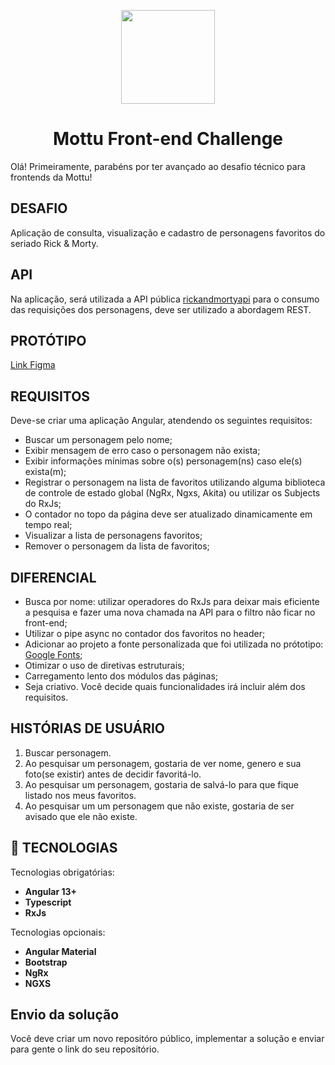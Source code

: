 
<p align="center"><img src="https://mottu.com.br/wp-content/uploads/2022/02/Mottu-grupo-verde-horizontal.png" width="150" /></p>
<h1 align="center">Mottu Front-end Challenge</h1>

Olá! 
Primeiramente, parabéns por ter avançado ao desafio técnico para frontends da Mottu! 

## DESAFIO

<p>
  Aplicação de consulta, visualização e cadastro de personagens favoritos do seriado Rick & Morty.
</p>

## API
Na aplicação, será utilizada a API pública [rickandmortyapi](https://rickandmortyapi.com/documentation/#introduction) para o consumo das requisições dos personagens, deve ser utilizado a abordagem REST.

## PROTÓTIPO
[Link Figma](https://www.figma.com/file/c8xS5wew3KBVVY62BS2imT/.%F0%9F%94%93-%5BInterno%5D-Teste-t%C3%A9cnico?type=design&node-id=1%3A210&mode=design&t=vHzykxexPvSxZoFk-1) 

## REQUISITOS
Deve-se criar uma aplicação Angular, atendendo os seguintes requisitos:
* Buscar um personagem pelo nome;
* Exibir mensagem de erro caso o personagem não exista;
* Exibir informações mínimas sobre o(s) personagem(ns) caso ele(s) exista(m);
* Registrar o personagem na lista de favoritos utilizando alguma biblioteca de controle de estado global (NgRx, Ngxs, Akita) ou utilizar os Subjects do RxJs;
* O contador no topo da página deve ser atualizado dinamicamente em tempo real;
* Visualizar a lista de personagens favoritos;
* Remover o personagem da lista de favoritos;

## DIFERENCIAL
* Busca por nome: utilizar operadores do RxJs para deixar mais eficiente a pesquisa e fazer uma nova chamada na API para o filtro não ficar no front-end;
* Utilizar o pipe async no contador dos favoritos no header;
* Adicionar ao projeto a fonte personalizada que foi utilizada no prótotipo: [Google Fonts](https://fonts.google.com/share?selection.family=Creepster|Poppins);
* Otimizar o uso de diretivas estruturais;
* Carregamento lento dos módulos das páginas;
* Seja criativo. Você decide quais funcionalidades irá incluir além dos requisitos.

## HISTÓRIAS DE USUÁRIO
1. Buscar personagem.
2. Ao pesquisar um personagem, gostaria de ver nome, genero e sua foto(se existir) antes de decidir favoritá-lo.
3. Ao pesquisar um personagem, gostaria de salvá-lo para que fique listado nos meus favoritos.
4. Ao pesquisar um um personagem que não existe, gostaria de ser avisado que ele não existe.

## :rocket: TECNOLOGIAS
Tecnologias obrigatórias:
- **Angular 13+** 
- **Typescript** 
- **RxJs**

 Tecnologias opcionais:

- **Angular Material**
- **Bootstrap**
- **NgRx**
- **NGXS** 

Envio da solução
-------------------------
Você deve criar um novo repositóro público, implementar a solução e enviar para gente o link do seu repositório.
